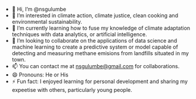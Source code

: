 - 👋 Hi, I’m @nsgulumbe
- 👀 I’m interested in climate action, climate justice, clean cooking and environmental sustainability.
- 🌱 I’m currently learning how to fuse my knowledge of climate adaptation techniques with data analytics, or artificial intelligence.
- 💞️ I’m looking to collaborate on the applications of data science and machine learning to create a predictive system or model capable of detecting and measuring methane emisions from landfills situated in my town.
- 📫 You can contact me at nsgulumbe@gmail.com for collaborations.
- 😄 Pronouns: He or His
- ⚡ Fun fact: I enjoyed learning for personal development and sharing my expeetise with others, particularly young people.

<!---
nsgulumbe/nsgulumbe is a ✨ special ✨ repository because its `README.md` (this file) appears on your GitHub profile.
You can click the Preview link to take a look at your changes.
--->
